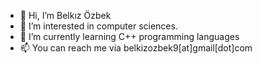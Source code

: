 - 👋 Hi, I’m Belkız Özbek
- 👀 I’m interested in computer sciences.
- 🌱 I’m currently learning C++ programming languages
- 📫 You can reach me via belkizozbek9[at]gmail[dot]com
<!---
belkiz-ozbek/belkiz-ozbek is a ✨ special ✨ repository because its `README.md` (this file) appears on your GitHub profile.
You can click the Preview link to take a look at your changes.
--->
